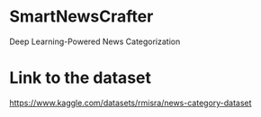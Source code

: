 # SmartNewsCrafter
Deep Learning-Powered News Categorization
# Link to the dataset 
https://www.kaggle.com/datasets/rmisra/news-category-dataset
